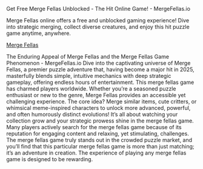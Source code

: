 Get Free Merge Fellas Unblocked - The Hit Online Game! - MergeFellas.io

Merge Fellas online offers a free and unblocked gaming experience! Dive into strategic merging, collect diverse creatures, and enjoy this hit puzzle game anytime, anywhere.

<a href="https://mergefellas.io">Merge Fellas</a> 

The Enduring Appeal of Merge Fellas and the Merge Fellas Game Phenomenon - MergeFellas.io
Dive into the captivating universe of Merge Fellas, a premier puzzle adventure that, having become a major hit in 2025, masterfully blends simple, intuitive mechanics with deep strategic gameplay, offering endless hours of entertainment. This merge fellas game has charmed players worldwide. Whether you’re a seasoned puzzle enthusiast or new to the genre, Merge Fellas provides an accessible yet challenging experience. The core idea? Merge similar items, cute critters, or whimsical meme-inspired characters to unlock more advanced, powerful, and often humorously distinct evolutions! It’s all about watching your collection grow and your strategic prowess shine in the merge fellas game. Many players actively search for the merge fellas game because of its reputation for engaging content and relaxing, yet stimulating, challenges. The merge fellas game truly stands out in the crowded puzzle market, and you’ll find that this particular merge fellas game is more than just matching; it’s an adventure in creation. The experience of playing any merge fellas game is designed to be rewarding.



